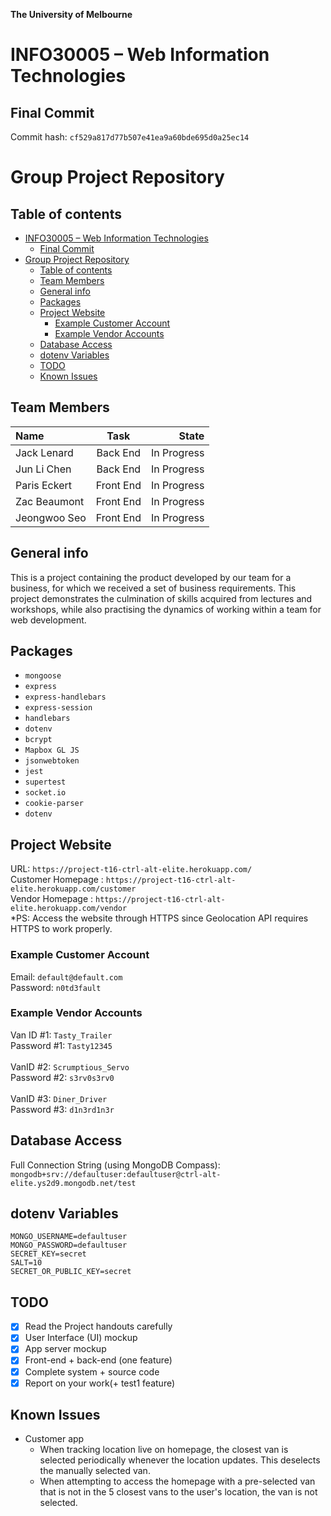 **The University of Melbourne**
# INFO30005 – Web Information Technologies

## Final Commit
Commit hash: `cf529a817d77b507e41ea9a60bde695d0a25ec14`
# Group Project Repository


## Table of contents
- [INFO30005 – Web Information Technologies](#info30005--web-information-technologies)
  - [Final Commit](#final-commit)
- [Group Project Repository](#group-project-repository)
  - [Table of contents](#table-of-contents)
  - [Team Members](#team-members)
  - [General info](#general-info)
  - [Packages](#packages)
  - [Project Website](#project-website)
    - [Example Customer Account](#example-customer-account)
    - [Example Vendor Accounts](#example-vendor-accounts)
  - [Database Access](#database-access)
  - [dotenv Variables](#dotenv-variables)
  - [TODO](#todo)
  - [Known Issues](#known-issues)

## Team Members

| Name | Task | State |
| :---         |     :---:      |          ---: |
| Jack Lenard  | Back End     |  In Progress|
| Jun Li Chen     | Back End      |  In Progress |
| Paris Eckert    | Front End      |  In Progress |
| Zac Beaumont    | Front End      |  In Progress |
| Jeongwoo Seo    | Front End      |  In Progress |

## General info
This is a project containing the product developed by our team for a business, for which we received a set of business requirements. This project demonstrates the culmination of skills acquired from lectures and workshops, while also practising the dynamics of working within a team for web development. 

## Packages
* `mongoose`
* `express`
* `express-handlebars`
* `express-session`
* `handlebars`
* `dotenv`
* `bcrypt`
* `Mapbox GL JS`
* `jsonwebtoken`
* `jest`
* `supertest`
* `socket.io`
* `cookie-parser`
* `dotenv`

## Project Website
URL: `https://project-t16-ctrl-alt-elite.herokuapp.com/`
<br>Customer Homepage : `https://project-t16-ctrl-alt-elite.herokuapp.com/customer`
<br>Vendor Homepage : `https://project-t16-ctrl-alt-elite.herokuapp.com/vendor`
<br> *PS: Access the website through HTTPS since Geolocation API requires HTTPS to work properly.

### Example Customer Account

Email: `default@default.com`
<br>
Password: `n0td3fault`


### Example Vendor Accounts

Van ID   #1: `Tasty_Trailer`
<br>
Password #1: `Tasty12345`
<br><br>
VanID    #2: `Scrumptious_Servo`
<br>
Password #2: `s3rv0s3rv0`
<br><br>
VanID    #3: `Diner_Driver`
<br>
Password #3: `d1n3rd1n3r`


## Database Access

Full Connection String (using MongoDB Compass):
<br>
`mongodb+srv://defaultuser:defaultuser@ctrl-alt-elite.ys2d9.mongodb.net/test`

## dotenv Variables
```
MONGO_USERNAME=defaultuser
MONGO_PASSWORD=defaultuser
SECRET_KEY=secret
SALT=10
SECRET_OR_PUBLIC_KEY=secret
```

## TODO
- [x] Read the Project handouts carefully
- [x] User Interface (UI) mockup
- [x] App server mockup
- [x] Front-end + back-end (one feature)
- [x] Complete system + source code
- [x] Report on your work(+ test1 feature)

## Known Issues
- Customer app
  - When tracking location live on homepage, the closest van is selected periodically whenever the location updates. This deselects the manually selected van.
  - When attempting to access the homepage with a pre-selected van that is not in the 5 closest vans to the user's location, the van is not selected.
